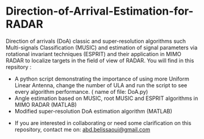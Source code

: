 # Direction-of-Arrival-Estimation-for-RADAR
Direction of arrivals (DoA) classic and super-resolution algorithms such Multi-signals Classification (MUSIC) and estimation of signal parameters via rotational invariant techniques (ESPRIT) and their application in MIMO RADAR to localize targets in the field of view of RADAR. 
You will find in this repsitory :
- A python script demonstrating the importance of using more Uniform Linear Antenna, change the number of ULA and run the script to see every algorithm performance. ( name of file: DoA.py)
- Angle estimation based on MUSIC, root MUSIC and ESPRIT algorithms in MIMO RADAR (MATLAB)
- Modified super-resolution DoA estimation algorithm (MATLAB)






* If you are interested in collaborating or need some clarification on this repository, contact me on: abd.belissaoui@gmail.com
